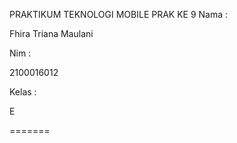 PRAKTIKUM TEKNOLOGI MOBILE PRAK KE 9
Nama :

Fhira Triana Maulani

Nim :

2100016012

Kelas :

E

=======